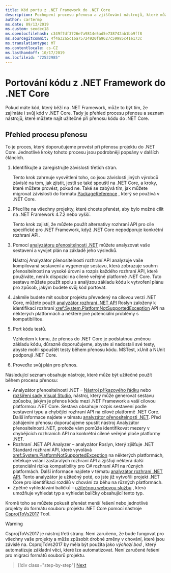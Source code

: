 ```yaml
---
title: Kód portu z .NET Framework do .NET Core
description: Pochopení procesu přenosu a zjišťování nástrojů, které můžete najít užitečné při přenosu .NET Framework projektu do .NET Core.
author: cartermp
ms.date: 09/13/2019
ms.custom: seodec18
ms.openlocfilehash: c349f7df3726e7a9814e5ad5e738742ab1bb9ff8
ms.sourcegitcommit: 4f4a32a5c16a75724920fa9627c59985c41e173c
ms.translationtype: MT
ms.contentlocale: cs-CZ
ms.lasthandoff: 10/17/2019
ms.locfileid: "72522985"
---
```

# <a name="port-your-code-from-net-framework-to-net-core"></a>Portování kódu z .NET Framework do .NET Core

Pokud máte kód, který běží na .NET Framework, může to být tím, že zajímáte i svůj kód v .NET Core. Tady je přehled procesu přenosu a seznam nástrojů, které můžete najít užitečné při přenosu kódu do .NET Core.

## <a name="overview-of-the-porting-process"></a>Přehled procesu přenosu

To je proces, který doporučujeme provést při přenosu projektu do .NET Core. Jednotlivé kroky tohoto procesu jsou podrobněji popsány v dalších článcích.

1. Identifikujte a zaregistrujte závislosti třetích stran.

   Tento krok zahrnuje vysvětlení toho, co jsou závislosti jiných výrobců závislé na tom, jak zjistit, jestli se také spouští na .NET Core, a kroky, které můžete provést, pokud ne. Také se zabývá tím, jak můžete migrovat závislosti do formátu [PackageReference](/nuget/consume-packages/package-references-in-project-files) , který se používá v .NET Core.

2. Přecílíte na všechny projekty, které chcete přenést, aby bylo možné cílit na .NET Framework 4.7.2 nebo vyšší.

   Tento krok zajistí, že můžete použít alternativy rozhraní API pro cíle specifické pro .NET Framework, když .NET Core nepodporuje konkrétní rozhraní API.

3. Pomocí [analyzátoru přenositelnosti .NET](../../standard/analyzers/portability-analyzer.md) můžete analyzovat vaše sestavení a vyvíjet plán na základě jeho výsledků.

   Nástroj Analyzátor přenositelnosti rozhraní API analyzuje vaše kompilovaná sestavení a vygeneruje sestavu, která zobrazuje souhrn přenositelnosti na vysoké úrovni a rozpis každého rozhraní API, které používáte, není k dispozici na cílené veřejné platformě .NET Core. Tuto sestavu můžete použít spolu s analýzou základu kódu k vytvoření plánu pro způsob, jakým budete svůj kód portovat.

4. Jakmile budete mít soubor projektu převedený na cílovou verzi .NET Core, můžete použít [analyzátor rozhraní .NET API](../../standard/analyzers/api-analyzer.md) Roslyn založený k identifikaci rozhraní <xref:System.PlatformNotSupportedException> API na některých platformách a některé jiné potenciální problémy s kompatibilitou.

5. Port kódu testů.

   Vzhledem k tomu, že přenos do .NET Core je podstatnou změnou základu kódu, důrazně doporučujeme, abyste si nadostali své testy, abyste mohli spouštět testy během přenosu kódu. MSTest, xUnit a NUnit podporují .NET Core.

6. Proveďte svůj plán pro přenos.

Následující seznam obsahuje nástroje, které může být užitečné použít během procesu přenosu:

- Analyzátor přenositelnosti .NET – [Nástroj příkazového řádku](https://github.com/Microsoft/dotnet-apiport/releases) nebo [rozšíření sady Visual Studio](https://marketplace.visualstudio.com/items?itemName=ConnieYau.NETPortabilityAnalyzer), nástroj, který může generovat sestavu způsobu, jakým je přenos kódu mezi .NET Framework a vaší cílovou platformou .NET Core. Sestava obsahuje rozpis sestavení podle sestavení typu a chybějící rozhraní API na cílové platformě .NET Core. Další informace najdete v tématu [analyzátor přenositelnosti .NET](../../standard/analyzers/portability-analyzer.md). Před zahájením přenosu doporučujeme spustit nástroj Analyzátor přenositelnosti .NET, protože vám pomůže identifikovat mezery v chybějících rozhraních API na konkrétní cílené veřejné ploše platformy .NET.
- Rozhraní .NET API Analyzer – analyzátor Roslyn, který zjišťuje .NET Standard rozhraní API, které vyvolává <xref:System.PlatformNotSupportedException> na některých platformách, detekuje volání zastaralých rozhraní API a zjišťují některá další potenciální rizika kompatibility pro C# rozhraní API na různých platformách. Další informace najdete v tématu [analyzátor rozhraní .NET API](../../standard/analyzers/api-analyzer.md). Tento analyzátor je užitečný poté, co jste již vytvořili projekt .NET Core pro identifikaci rozdílů v chování za běhu na různých platformách.
- Zpětné vyhledávání balíčků – [užitečnou webovou službu](https://packagesearch.azurewebsites.net) , která umožňuje vyhledat typ a vyhledat balíčky obsahující tento typ.

Kromě toho se můžete pokusit přenést menší řešení nebo jednotlivé projekty do formátu souboru projektu .NET Core pomocí nástroje [CsprojToVs2017](https://github.com/hvanbakel/CsprojToVs2017) Tool.

> [!WARNING]
> CsprojToVs2017 je nástroj třetí strany. Není zaručeno, že bude fungovat pro všechny vaše projekty a může způsobit drobné změny v chování, které jsou závislé na. CsprojToVs2017 by měla být použita jako _výchozí bod_ , který automatizuje základní věci, které lze automatizovat. Není zaručené řešení pro migraci formátů souborů projektu.

>[!div class="step-by-step"]
>[Next](net-framework-tech-unavailable.md)
